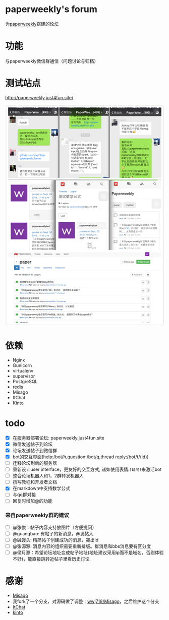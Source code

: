 # paperweekly's forum
为[paperweekly](https://zhuanlan.zhihu.com/paperweekly#!)搭建的论坛

# 功能
与paperweekly微信群通信（问题讨论与归档）


# 测试站点
http://paperweekly.just4fun.site/

![](https://raw.githubusercontent.com/wwj718/gif_bed/master/paperweekly_all.jpg)


# 依赖
*  Nginx
*  Gunicorn
*  virtualenv
*  supervisor 
*  PostgreSQL 
*  redis
*  Misago
*  ItChat
*  Kinto

# todo
- [x] 在服务器部署论坛: paperweekly.just4fun.site
- [x] 微信发送帖子到论坛
- [x] 论坛发送帖子到微信群
- [x] bot的交互界面(help:/bot/h,question:/bot/q,thread reply:/bot/t/(id))
- [ ] 迁移论坛到新的服务器
- [ ] 重新设计user interface，更友好的交互方式, 诸如使用表情:`[疑问]`来激活bot
- [ ] 整合论坛机器人和1，2群转发机器人
- [ ] 撰写教程和开发者文档
- [x] 在markdown中支持数学公式
- [ ] 与qq群对接
- [ ] 回复时增加@的功能

### 来自paperweekly群的建议
- [ ] @张俊：帖子内容支持放图片（方便提问）
- [ ] @guangbao: 有帖子的新消息，@发帖人
- [ ] @碱馒头: 精简帖子创建成功的消息，突出id
- [ ] @张源源: 消息内容的组织需要重新排版。群消息和bbs消息要有区分度
- [ ] @侯月源：希望论坛地址变成帖子地址(地址建议采用ip而不是域名，否则体验不好)，能直接跳转近帖子里看历史讨论. 

# 感谢
*  [Misago](https://github.com/rafalp/Misago)
  *  我fork了一个分支，对源码做了调整：[wwj718/Misago](https://github.com/wwj718/Misago/tree/wwj_master)，之后维护这个分支
*  [ItChat](https://github.com/littlecodersh/ItChat)
*  [kinto](https://github.com/Kinto/kinto)
